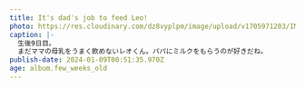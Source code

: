 ```yaml
---
title: It's dad's job to feed Leo!
photo: https://res.cloudinary.com/dz8vyplpm/image/upload/v1705971203/IMG_8298_lzfyaf.jpg
caption: |-
  生後9日目。
  まだママの母乳をうまく飲めないレオくん。パパにミルクをもらうのが好きだね。
publish-date: 2024-01-09T00:51:35.970Z
age: album.few_weeks_old
---
```

